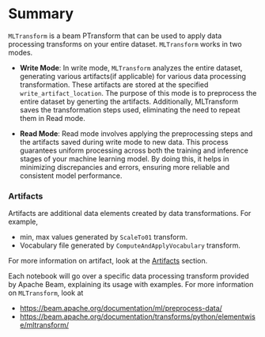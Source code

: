 # Summary

`MLTransform` is a beam PTransform that can be used to apply data processing transforms on your entire dataset. `MLTransform` works in two modes.

* **Write Mode**: In write mode, `MLTransform` analyzes the entire dataset, generating various artifacts(if applicable) for various data processing transformation. These artifacts are stored at the specified `write_artifact_location`. The purpose of this mode is to preprocess the entire dataset by generting the artifacts. Additionally, MLTransform saves the transformation steps used, eliminating the need to repeat them in Read mode.

* **Read Mode**: Read mode involves applying the preprocessing steps and the artifacts saved during write mode to new data. This process guarantees uniform processing across both the training and inference stages of your machine learning model. By doing this, it helps in minimizing discrepancies and errors, ensuring more reliable and consistent model performance.

### Artifacts
Artifacts are additional data elements created by data transformations. For example,
* min, max values generated by `ScaleTo01` transform.
* Vocabulary file generated by `ComputeAndApplyVocabulary` transform.

For more information on artifact, look at the [Artifacts](https://beam.apache.org/documentation/ml/preprocess-data/#artifacts) section.


Each notebook will go over a specific data processing transform provided by Apache Beam, explaining its usage with examples. For more information on `MLTransform`, look at
* https://beam.apache.org/documentation/ml/preprocess-data/
* https://beam.apache.org/documentation/transforms/python/elementwise/mltransform/

